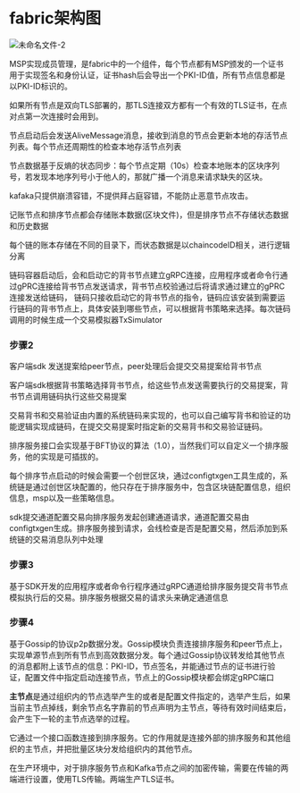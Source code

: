 # fabric架构图

![未命名文件-2](https://ws2.sinaimg.cn/large/006tNbRwgy1fwcc4sian2j31160ta0wp.jpg)



MSP实现成员管理，是fabric中的一个组件，每个节点都有MSP颁发的一个证书用于实现签名和身份认证，证书hash后会导出一个PKI-ID值，所有节点信息都是以PKI-ID标识的。

如果所有节点是双向TLS部署的，那TLS连接双方都有一个有效的TLS证书，在点对点第一次连接时会用到。



节点启动后会发送AliveMessage消息，接收到消息的节点会更新本地的存活节点列表。每个节点还周期性的检查本地存活节点列表



节点数据基于反熵的状态同步：每个节点定期（10s）检查本地账本的区块序列号，若发现本地序列号小于他人的，那就广播一个消息来请求缺失的区块。



kafaka只提供崩溃容错，不提供拜占庭容错，不能防止恶意节点攻击。

记账节点和排序节点都会存储账本数据(区块文件)，但是排序节点不存储状态数据和历史数据

每个链的账本存储在不同的目录下，而状态数据是以chaincodeID相关，进行逻辑分离



链码容器启动后，会和启动它的背书节点建立gRPC连接，应用程序或者命令行通过gPRC连接给背书节点发送请求，背书节点校验通过后将请求通过建立的gPRC连接发送给链码， 链码只接收启动它的背书节点的指令，链码应该安装到需要运行链码的背书节点上，具体安装到哪些节点，可以根据背书策略来选择。每次链码调用的时候生成一个交易模拟器TxSimulator

### 步骤2

客户端sdk 发送提案给peer节点，peer处理后会提交交易提案给背书节点

客户端sdk根据背书策略选择背书节点，给这些节点发送需要执行的交易提案，背书节点调用链码执行这些交易提案

交易背书和交易验证由内置的系统链码来实现的，也可以自己编写背书和验证的功能逻辑实现成链码，在提交交易提案时指定新的交易背书和交易验证链码。

排序服务接口会实现基于BFT协议的算法（1.0），当然我们可以自定义一个排序服务，他的实现是可插拔的。

每个排序节点启动的时候会需要一个创世区块，通过configtxgen工具生成的，系统链是通过创世区块配置的，他只存在于排序服务中，包含区块链配置信息，组织信息，msp以及一些策略信息。

sdk提交通道配置交易向排序服务发起创建通道请求，通道配置交易由configtxgen生成。排序服务接到请求，会线检查是否是配置交易，然后添加到系统链的交易消息队列中处理

### 步骤3

基于SDK开发的应用程序或者命令行程序通过gRPC通道给排序服务提交背书节点模拟执行后的交易。排序服务根据交易的请求头来确定通道信息

### 步骤4 

基于Gossip的协议p2p数据分发。Gossip模块负责连接排序服务和peer节点上，实现单源节点到所有节点到高效数据分发。每个通过Gossip协议转发给其他节点的消息都附上该节点的信息：PKI-ID，节点签名，并能通过节点的证书进行验证，配置文件中指定启动连接节点，节点上的Gossip模块都会绑定gRPC端口

**主节点**是通过组织内的节点选举产生的或者是配置文件指定的，选举产生后，如果当前主节点掉线，剩余节点名字靠前的节点声明为主节点，等待有效时间结束后，会产生下一轮的主节点选举的过程。

它通过一个接口函数连接到排序服务。它的作用就是连接外部的排序服务和其他组织的主节点，并把批量区块分发给组织内的其他节点。

在生产环境中，对于排序服务节点和Kafka节点之间的加密传输，需要在传输的两端进行设置，使用TLS传输。两端生产TLS证书。



